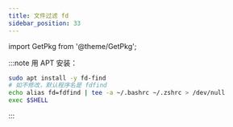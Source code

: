 ```yaml
---
title: 文件过滤 fd
sidebar_position: 33
---
```


import GetPkg from '@theme/GetPkg';

<GetPkg name="fd-find" dnf scoop="fd" pacman/>

:::note 用 APT 安装：

```bash
sudo apt install -y fd-find
# 如不修改，默认程序名是 fdfind
echo alias fd=fdfind | tee -a ~/.bashrc ~/.zshrc > /dev/null
exec $SHELL
```

:::
